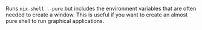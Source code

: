Runs `nix-shell --pure` but includes the environment variables that are often needed to create a window. This is useful if you want to create an almost pure shell to run graphical applications.